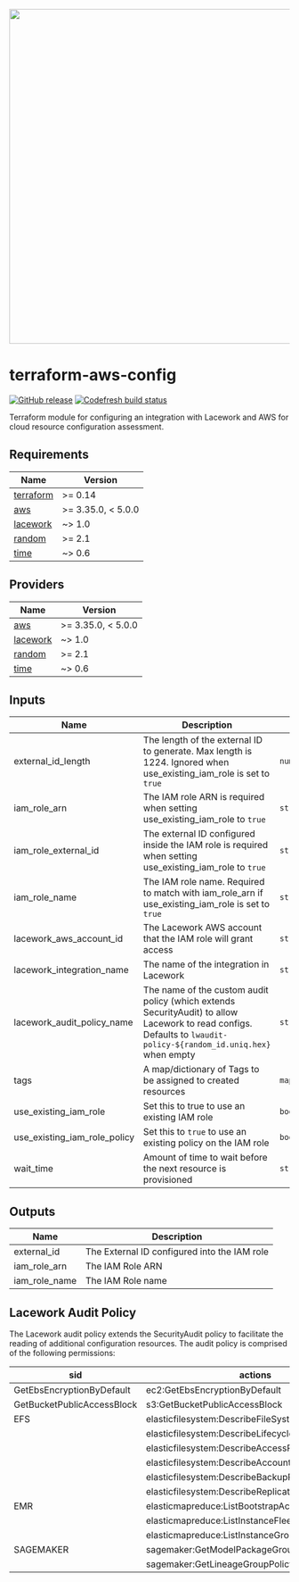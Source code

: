 <a href="https://lacework.com"><img src="https://techally-content.s3-us-west-1.amazonaws.com/public-content/lacework_logo_full.png" width="600"></a>

# terraform-aws-config

[![GitHub release](https://img.shields.io/github/release/lacework/terraform-aws-config.svg)](https://github.com/lacework/terraform-aws-config/releases/)
[![Codefresh build status]( https://g.codefresh.io/api/badges/pipeline/lacework/terraform-modules%2Ftest-compatibility?type=cf-1&key=eyJhbGciOiJIUzI1NiJ9.NWVmNTAxOGU4Y2FjOGQzYTkxYjg3ZDEx.RJ3DEzWmBXrJX7m38iExJ_ntGv4_Ip8VTa-an8gBwBo)]( https://g.codefresh.io/pipelines/edit/new/builds?id=607e25e6728f5a6fba30431b&pipeline=test-compatibility&projects=terraform-modules&projectId=607db54b728f5a5f8930405d)

Terraform module for configuring an integration with Lacework and AWS for cloud resource configuration assessment.

## Requirements

| Name | Version |
|------|---------|
| <a name="requirement_terraform"></a> [terraform](#requirement\_terraform) | >= 0.14 |
| <a name="requirement_aws"></a> [aws](#requirement\_aws) | >= 3.35.0, < 5.0.0 |
| <a name="requirement_lacework"></a> [lacework](#requirement\_lacework) | ~> 1.0 |
| <a name="requirement_random"></a> [random](#requirement\_random) | >= 2.1 |
| <a name="requirement_time"></a> [time](#requirement\_time) | ~> 0.6 |

## Providers

| Name | Version |
|------|---------|
| <a name="provider_aws"></a> [aws](#provider\_aws) | >= 3.35.0, < 5.0.0 |
| <a name="provider_lacework"></a> [lacework](#provider\_lacework) | ~> 1.0 |
| <a name="provider_random"></a> [random](#provider\_random) | >= 2.1 |
| <a name="provider_time"></a> [time](#provider\_time) | ~> 0.6 |

## Inputs

| Name                         | Description                                                                                                                                                         | Type          | Default          | Required |
| ---------------------------- | ------------------------------------------------------------------------------------------------------------------------------------------------------------------- | ------------- | ---------------- | :------: |
| external_id_length           | The length of the external ID to generate. Max length is 1224. Ignored when use_existing_iam_role is set to `true`                                                  | `number`      | `16`             |    no    |
| iam_role_arn                 | The IAM role ARN is required when setting use_existing_iam_role to `true`                                                                                           | `string`      | `""`             |    no    |
| iam_role_external_id         | The external ID configured inside the IAM role is required when setting use_existing_iam_role to `true`                                                             | `string`      | `""`             |    no    |
| iam_role_name                | The IAM role name. Required to match with iam_role_arn if use_existing_iam_role is set to `true`                                                                    | `string`      | `""`             |    no    |
| lacework_aws_account_id      | The Lacework AWS account that the IAM role will grant access                                                                                                        | `string`      | `"434813966438"` |    no    |
| lacework_integration_name    | The name of the integration in Lacework                                                                                                                             | `string`      | `"TF config"`    |    no    |
| lacework_audit_policy_name   | The name of the custom audit policy (which extends SecurityAudit) to allow Lacework to read configs.  Defaults to `lwaudit-policy-${random_id.uniq.hex}` when empty | `string`      | `""`             |    no    |
| tags                         | A map/dictionary of Tags to be assigned to created resources                                                                                                        | `map(string)` | `{}`             |    no    |
| use_existing_iam_role        | Set this to true to use an existing IAM role                                                                                                                        | `bool`        | `false`          |    no    |
| use_existing_iam_role_policy | Set this to `true` to use an existing policy on the IAM role                                                                                                        | `bool`        | `false`          |    no    |
| wait_time                    | Amount of time to wait before the next resource is provisioned                                                                                                      | `string`      | `"10s"`          |    no    |

## Outputs

| Name          | Description                                  |
| ------------- | -------------------------------------------- |
| external_id   | The External ID configured into the IAM role |
| iam_role_arn  | The IAM Role ARN                             |
| iam_role_name | The IAM Role name                            |

## Lacework Audit Policy

The Lacework audit policy extends the SecurityAudit policy to facilitate the reading of additional configuration resources.
The audit policy is comprised of the following permissions:

| sid                        | actions                                             | resources |
|----------------------------|-----------------------------------------------------| --------- |
| GetEbsEncryptionByDefault  | ec2:GetEbsEncryptionByDefault                       | *         |
| GetBucketPublicAccessBlock | s3:GetBucketPublicAccessBlock                       | *         |
| EFS                        | elasticfilesystem:DescribeFileSystemPolicy          | *         |
|                            | elasticfilesystem:DescribeLifecycleConfiguration    |           |
|                            | elasticfilesystem:DescribeAccessPoints              |           |
|                            | elasticfilesystem:DescribeAccountPreferences        |           |
|                            | elasticfilesystem:DescribeBackupPolicy              |           |
|                            | elasticfilesystem:DescribeReplicationConfigurations |           |
| EMR                        | elasticmapreduce:ListBootstrapActions               | *         |
|                            | elasticmapreduce:ListInstanceFleets                 |           |
|                            | elasticmapreduce:ListInstanceGroups                 |           |
| SAGEMAKER                  | sagemaker:GetModelPackageGroupPolicy                | *         |
|                            | sagemaker:GetLineageGroupPolicy                     |           |
